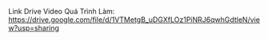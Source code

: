 Link Drive Video Quá Trình Làm:
https://drive.google.com/file/d/1VTMetgB_uDGXfLOz1PiNRJ6qwhGdtleN/view?usp=sharing
